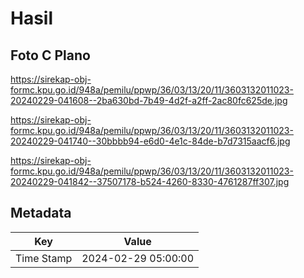 # Hasil

## Foto C Plano

https://sirekap-obj-formc.kpu.go.id/948a/pemilu/ppwp/36/03/13/20/11/3603132011023-20240229-041608--2ba630bd-7b49-4d2f-a2ff-2ac80fc625de.jpg

https://sirekap-obj-formc.kpu.go.id/948a/pemilu/ppwp/36/03/13/20/11/3603132011023-20240229-041740--30bbbb94-e6d0-4e1c-84de-b7d7315aacf6.jpg

https://sirekap-obj-formc.kpu.go.id/948a/pemilu/ppwp/36/03/13/20/11/3603132011023-20240229-041842--37507178-b524-4260-8330-4761287ff307.jpg


## Metadata

| Key        | Value               |
| ---------- | ------------------- |
| Time Stamp | 2024-02-29 05:00:00 |



